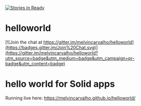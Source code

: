 [![Stories in Ready](https://badge.waffle.io/melvincarvalho/helloworld.png?label=ready&title=Ready)](https://waffle.io/melvincarvalho/helloworld)

# helloworld

[![Join the chat at https://gitter.im/melvincarvalho/helloworld](https://badges.gitter.im/Join%20Chat.svg)](https://gitter.im/melvincarvalho/helloworld?utm_source=badge&utm_medium=badge&utm_campaign=pr-badge&utm_content=badge)

# hello world for Solid apps

Running live here: https://melvincarvalho.github.io/helloworld/

